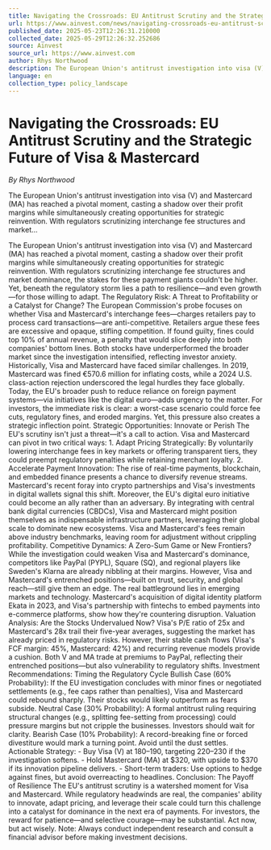 ```yaml
---
title: Navigating the Crossroads: EU Antitrust Scrutiny and the Strategic Future of Visa & Mastercard
url: https://www.ainvest.com/news/navigating-crossroads-eu-antitrust-scrutiny-strategic-future-visa-mastercard-2505/
published_date: 2025-05-23T12:26:31.210000
collected_date: 2025-05-29T12:26:32.252686
source: Ainvest
source_url: https://www.ainvest.com
author: Rhys Northwood
description: The European Union's antitrust investigation into visa (V) and Mastercard (MA) has reached a pivotal moment, casting a shadow over their profit margins while simultaneously creating opportunities for strategic reinvention. With regulators scrutinizing interchange fee structures and market...
language: en
collection_type: policy_landscape
---
```


# Navigating the Crossroads: EU Antitrust Scrutiny and the Strategic Future of Visa & Mastercard

*By Rhys Northwood*

The European Union's antitrust investigation into visa (V) and Mastercard (MA) has reached a pivotal moment, casting a shadow over their profit margins while simultaneously creating opportunities for strategic reinvention. With regulators scrutinizing interchange fee structures and market...

The European Union's antitrust investigation into visa (V) and Mastercard (MA) has reached a pivotal moment, casting a shadow over their profit margins while simultaneously creating opportunities for strategic reinvention. With regulators scrutinizing interchange fee structures and market dominance, the stakes for these payment giants couldn't be higher. Yet, beneath the regulatory storm lies a path to resilience—and even growth—for those willing to adapt. The Regulatory Risk: A Threat to Profitability or a Catalyst for Change? The European Commission's probe focuses on whether Visa and Mastercard's interchange fees—charges retailers pay to process card transactions—are anti-competitive. Retailers argue these fees are excessive and opaque, stifling competition. If found guilty, fines could top 10% of annual revenue, a penalty that would slice deeply into both companies' bottom lines. Both stocks have underperformed the broader market since the investigation intensified, reflecting investor anxiety. Historically, Visa and Mastercard have faced similar challenges. In 2019, Mastercard was fined €570.6 million for inflating costs, while a 2024 U.S. class-action rejection underscored the legal hurdles they face globally. Today, the EU's broader push to reduce reliance on foreign payment systems—via initiatives like the digital euro—adds urgency to the matter. For investors, the immediate risk is clear: a worst-case scenario could force fee cuts, regulatory fines, and eroded margins. Yet, this pressure also creates a strategic inflection point. Strategic Opportunities: Innovate or Perish The EU's scrutiny isn't just a threat—it's a call to action. Visa and Mastercard can pivot in two critical ways: 1. Adapt Pricing Strategically: By voluntarily lowering interchange fees in key markets or offering transparent tiers, they could preempt regulatory penalties while retaining merchant loyalty. 2. Accelerate Payment Innovation: The rise of real-time payments, blockchain, and embedded finance presents a chance to diversify revenue streams. Mastercard's recent foray into crypto partnerships and Visa's investments in digital wallets signal this shift. Moreover, the EU's digital euro initiative could become an ally rather than an adversary. By integrating with central bank digital currencies (CBDCs), Visa and Mastercard might position themselves as indispensable infrastructure partners, leveraging their global scale to dominate new ecosystems. Visa and Mastercard's fees remain above industry benchmarks, leaving room for adjustment without crippling profitability. Competitive Dynamics: A Zero-Sum Game or New Frontiers? While the investigation could weaken Visa and Mastercard's dominance, competitors like PayPal (PYPL), Square (SQ), and regional players like Sweden's Klarna are already nibbling at their margins. However, Visa and Mastercard's entrenched positions—built on trust, security, and global reach—still give them an edge. The real battleground lies in emerging markets and technology. Mastercard's acquisition of digital identity platform Ekata in 2023, and Visa's partnership with fintechs to embed payments into e-commerce platforms, show how they're countering disruption. Valuation Analysis: Are the Stocks Undervalued Now? Visa's P/E ratio of 25x and Mastercard's 28x trail their five-year averages, suggesting the market has already priced in regulatory risks. However, their stable cash flows (Visa's FCF margin: 45%, Mastercard: 42%) and recurring revenue models provide a cushion. Both V and MA trade at premiums to PayPal, reflecting their entrenched positions—but also vulnerability to regulatory shifts. Investment Recommendations: Timing the Regulatory Cycle Bullish Case (60% Probability): If the EU investigation concludes with minor fines or negotiated settlements (e.g., fee caps rather than penalties), Visa and Mastercard could rebound sharply. Their stocks would likely outperform as fears subside. Neutral Case (30% Probability): A formal antitrust ruling requiring structural changes (e.g., splitting fee-setting from processing) could pressure margins but not cripple the businesses. Investors should wait for clarity. Bearish Case (10% Probability): A record-breaking fine or forced divestiture would mark a turning point. Avoid until the dust settles. Actionable Strategy: - Buy Visa (V) at $180–$190, targeting $220–$230 if the investigation softens. - Hold Mastercard (MA) at $320, with upside to $370 if its innovation pipeline delivers. - Short-term traders: Use options to hedge against fines, but avoid overreacting to headlines. Conclusion: The Payoff of Resilience The EU's antitrust scrutiny is a watershed moment for Visa and Mastercard. While regulatory headwinds are real, the companies' ability to innovate, adapt pricing, and leverage their scale could turn this challenge into a catalyst for dominance in the next era of payments. For investors, the reward for patience—and selective courage—may be substantial. Act now, but act wisely. Note: Always conduct independent research and consult a financial advisor before making investment decisions.